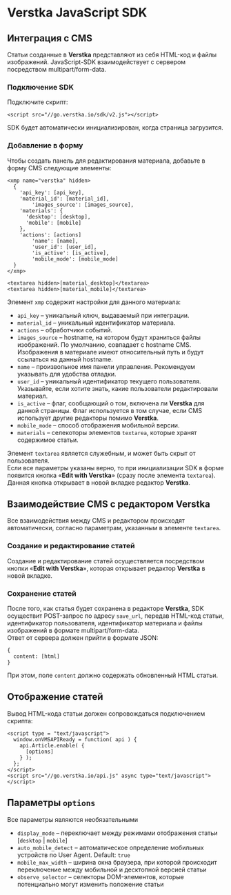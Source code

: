 # Verstka JavaScript SDK

## Интеграция с CMS
Статьи созданные в **Verstka** представляют из себя HTML-код и файлы изображений.
JavaScript-SDK взаимодействует с сервером посредством multipart/form-data.

### Подключение SDK
Подключите скрипт:
```
<script src="//go.verstka.io/sdk/v2.js"></script>
```
SDK будет автоматически инициализирован, когда страница загрузится.

### Добавление в форму
Чтобы создать панель для редактирования материала, добавьте в форму CMS следующие элементы:
```
<xmp name="verstka" hidden>
  {
    'api_key': [api_key],
    'material_id': [material_id],
		'images_source': [images_source],
    'materials': {
      'desktop': [desktop],
      'mobile': [mobile]
    },
    'actions': [actions]
		'name': [name],
		'user_id': [user_id],
		'is_active': [is_active],
		'mobile_mode': [mobile_mode]
  }
</xmp>

<textarea hidden>[material_desktop]</textarea>
<textarea hidden>[material_mobile]</textarea>
```

Элемент `xmp` содержит настройки для данного материала:
* `api_key` – уникальный ключ, выдаваемый при интеграции.
* `material_id` – уникальный идентификатор материала.
* `actions` – обработчики событий.
* `images_source` – hostname, на котором будут храниться файлы изображений. По умолчанию, совпадает с hostname CMS. Изображения в материале имеют относительный путь и будут ссылаться на данный hostname.
* `name` – произвольное имя панели управления. Рекомендуем указывать для удобства отладки.
* `user_id` – уникальный идентификатор текущего пользователя. Указывайте, если хотите знать, какие пользователи редактировали материал.
* `is_active` – флаг, сообщающий о том, включена ли **Verstka** для данной страницы. Флаг используется в том случае, если CMS использует другие редакторы помимо **Verstka**.
* `mobile_mode` – способ отображения мобильной версии.
* `materials` – селекоторы элементов `textarea`, которые хранят содержимое статьи.

Элемент `textarea` является служебным, и может быть скрыт от пользователя.<br>
Если все параметры указаны верно, то при инициализации SDK в форме появится кнопка &laquo;**Edit with Verstka**&raquo; (сразу после элемента `textarea`).<br>
Данная кнопка открывает в новой вкладке редактор **Verstka**.

## Взаимодействие CMS с редактором **Verstka**
Все взаимодействия между CMS и редактором происходят автоматически, согласно параметрам, указанным в элементе `textarea`.

### Создание и редактирование статей
Создание и редактирование статей осуществляется посредством кнопки &laquo;**Edit with Verstka**&raquo;, которая открывает редактор **Verstka** в новой вкладке.

### Сохранение статей
После того, как статья будет сохранена в редакторе **Verstka**, SDK осуществит POST-запрос по адресу `save_url`, передав HTML-код статьи, идентификатор пользователя, идентификатор материала и файлы изображений в формате multipart/form-data.<br>
Ответ от сервера должен прийти в формате JSON:<br>
```
{
  content: [html]
}
```
При этом, поле `content` должно содержать обновленный HTML статьи.

## Отображение статей
Вывод HTML-кода статьи должен сопровождаться подключением скрипта:

```
<script type = "text/javascript">
  window.onVMSAPIReady = function( api ) {
    api.Article.enable( {
      [options]
    } );
  };
</script>
<script src="//go.verstka.io/api.js" async type="text/javascript"></script>
```

## Параметры `options`
Все параметры являются необязательными
* `display_mode` – переключает между режимами отображения статьи [`desktop` | `mobile`]
* `auto_mobile_detect` – автоматическое определение мобильных устройств по User Agent. Default: `true`
* `mobile_max_width` – ширина окна браузера, при которой происходит переключение между мобильной и десктопной версией статьи
* `observe_selector` – селекторы DOM-элементов, которые потенциально могут изменить положение статьи
